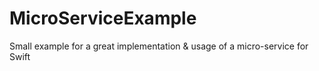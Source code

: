 # MicroServiceExample
Small example for a great implementation &amp; usage of a micro-service for Swift
